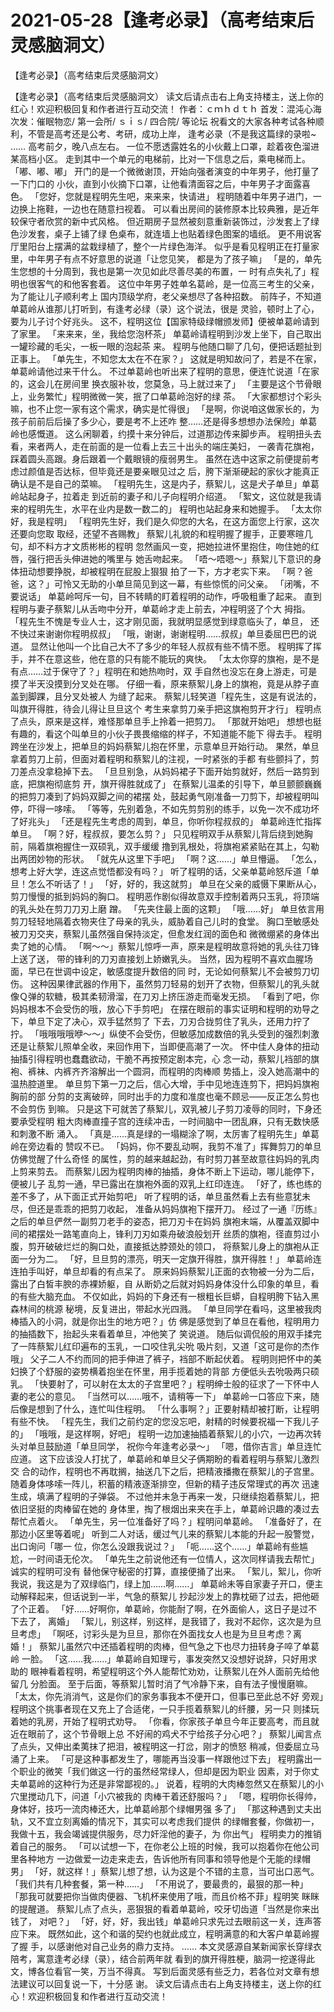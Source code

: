 # 2021-05-28【逢考必录】（高考结束后灵感脑洞文）



【逢考必录】（高考结束后灵感脑洞文）



【逢考必录】（高考结束后灵感脑洞文）
读文后请点击右上角支持楼主，送上你的红心！欢迎积极回复和作者进行互动交流！
作者：ｃｍｈｄｔｈ 首发：混沌心海 次发：催眠物恋/ 第一会所/ ｓｉｓ/ 四合院/ 等论坛
祝看文的大家各种考试各种顺利，不管是高考还是公考、考研，成功上岸， 逢考必录（不是我这篇绿的录啦~
……
高考前夕，晚八点左右。
一位不愿透露姓名的小伙戴上口罩，趁着夜色溜进某高档小区。
走到其中一个单元的电梯前，比对一下信息之后，乘电梯而上。
「嘟、嘟、嘟」
开门的是一个微微谢顶，开始向强者演变的中年男子，他打量了一下门口的 小伙，直到小伙摘下口罩，让他看清面容之后，中年男子才面露喜色。
「您好，您就是程明先生吧，来来来，快请进」
程明随着中年男子进门，一边换上拖鞋，一边也在随意扫视着。
可以看出房间的装修原本比较典雅，是近年较保守者欣赏的新中式风格。
但近期房子显然被刻意重新装饰过，沙发套上了绿色沙发套，桌子上铺了绿 色桌布，就连墙上也贴着绿色图案的墙纸。
更不用说客厅里阳台上摆满的盆栽绿植了，整个一片绿色海洋。
似乎是看见程明正在打量家里，中年男子有点不好意思的说道「让您见笑， 都是为了孩子嘛」
「是的，单先生您想的十分周到，我也是第一次见如此尽善尽美的布置，一 时有点失礼了」程明也很客气的和他客套着。
这位中年男子姓单名葛岭，是一位高三考生的父亲，为了能让儿子顺利考上 国内顶级学府，老父亲想尽了各种招数。
前阵子，不知道单葛岭从谁那儿打听到，有逢考必绿（录）这个说法，很是 灵验，顿时上了心，要为儿子讨个好兆头。
这不，程明这位【国家特级绿帽颁发师】便被单葛岭请到了家里。
「来来来，坐，我给您泡杯茶」
单葛岭请程明到沙发上坐下，自己取出一罐珍藏的毛尖，一板一眼的泡起茶 来。
程明与他随口聊了几句，便把话题扯到正事上。
「单先生，不知您太太在不在家？」
这就是明知故问了，若是不在家，单葛岭请他过来干什么。
不过单葛岭也听出来了程明的意思，便连忙说道「在家的，这会儿在房间里 换衣服补妆，您莫急，马上就过来了」
「主要是这个节骨眼上，业务繁忙」程明微微一笑，抿了口单葛岭泡好的绿 茶。
「大家都想讨个彩头嘛，也不止您一家有这个需求，确实是忙得很」
「是啊，你说咱这做家长的，为孩子前前后后操了多少心，要是考不上还咋 整……还是得多想想办法保险」单葛岭也感慨道。
这么闲聊着，约摸十来分钟后，过道那边传来脚步声。
程明扭头去看，来者两人，走在前面的是一位看上去三十出头的端庄美妇， 一袭青花旗袍，踩着圆头高跟。身后跟着一个戴眼镜的瘦弱男生。
虽然在选中这家之前便提前考虑过颜值是否达标，但毕竟还是要亲眼见过之 后，胯下渐渐硬起的家伙才能真正确认是不是自己的菜嘛。
「程明先生，这是内子，蔡絮儿，这是犬子单旦」单葛岭站起身子，拉着走 到近前的妻子和儿子向程明介绍道。
「絮文，这位就是我请来的程明先生，水平在业内是数一数二的」
程明也站起身来和她握手。
「太太你好，我是程明」
「程明先生好，我们是久仰您的大名，在这方面您上行家，这次还要向您取 取经，还望不吝赐教」
蔡絮儿礼貌的和程明握了握手，正要寒暄几句，却不料方才文质彬彬的程明 忽然画风一变，把她拉进怀里抱住，吻住她的红唇，强行把舌头伸进她的嘴里与 她舌吻起来。
「唔～唔嗯～」蔡絮儿下意识的身体扭动想要挣脱，却被程明在屁股上狠狠 拍了一下，方才老实下来。
「啊？爸爸，这？」可怜又无助的小单旦简见到这一幕，有些惊慌的问父亲。
「闭嘴，不要说话」
单葛岭呵斥一句，目不转睛的盯着程明的动作，呼吸粗重了起来。
直到程明与妻子蔡絮儿从舌吻中分开，单葛岭才走上前去，冲程明竖了个大 拇指。
「程先生不愧是专业人士，这才刚见面，我就明显感觉到绿意临头了，单旦， 还不快过来谢谢你程明叔叔」
「哦，谢谢，谢谢程明……叔叔」单旦委屈巴巴的说道。
显然让他叫一个比自己大不了多少的年轻人叔叔有些不情不愿。
程明挥了挥手，并不在意这些，他在意的只有能不能玩的爽快。
「太太你穿的旗袍，是不是有点……过于保守了？」程明在和她热吻时，双 手自然也没忘在身上游走，可是摸了半天没摸到分叉处在哪。
仔细一看，原来蔡絮儿身上的旗袍，竟是从脖子直盖到脚踝，且分叉处被人 为缝了起来。
蔡絮儿轻笑道「程先生，这是有说法的，叫旗开得胜，待会儿得让旦旦这个 考生来拿剪刀亲手把这旗袍剪开才行」
程明点了点头，原来是这样，难怪那单旦手上拎着一把剪刀。
「那就开始吧」
想想也挺有趣的，看这个叫单旦的小伙子畏畏缩缩的样子，不知道能不能下 得去手。
程明跨坐在沙发上，把单旦的妈妈蔡絮儿抱在怀里，示意单旦开始行动。
果然，单旦拿着剪刀上前，但面对着程明和蔡絮儿的注视，一时紧张的手都 有些颤抖了，剪刀差点没拿稳掉下去。
「旦旦别急，从妈妈裙子下面开始剪就好，然后一路剪到底，把旗袍彻底剪 开，旗开得胜就成了」
在蔡絮儿温柔的引导下，单旦颤颤巍巍的把剪刀凑到了妈妈双脚之间的裙摆 处，鼓起勇气刚准备一刀剪下，却被程明叫停，吓得一哆嗦。
「等等，先别着急，不如先剪剪别的练手，以免一次不成功坏了好兆头」
「还是程先生考虑的周到，单旦，你听你程叔叔的」
单葛岭连忙指挥单旦。
「啊？好，程叔叔，要怎么剪？」
只见程明双手从蔡絮儿背后绕到她胸前，隔着旗袍握住一双硕乳，双手缓缓 撸到乳根处，将旗袍紧紧贴在其上，勾勒出两团妙物的形状。
「就先从这里下手吧」
「啊？这……」单旦懵逼。
「怎么，想考上好大学，连这点觉悟都没有吗？」
听了程明的话，父亲单葛岭怒斥道「单旦！怎么不听话了！」
「好，好的，我这就剪」
单旦在父亲的威慑下果断从心，剪刀慢慢的抵到妈妈的胸口。
程明恶作剧似得故意双手控制着两只玉乳，将顶端的乳头处在剪刀刀刃上磨 蹭。
「先夹住最上面的这颗」
「哦……好」
单旦依言用剪刀轻轻地隔着衣物夹住了母亲的乳头，威胁着自己儿时的食堂。
胸口至敏感处被刀刃交夹，蔡絮儿虽然强自保持淡定，但愈发红润的面色和 微微绷紧的身体出卖了她的心情。
「啊～～」蔡絮儿惊呼一声，原来是程明故意将她的乳头往刀锋上送了送， 带的锋利的刀刃直接划上娇嫩乳头。
当然，因为程明不喜欢血腥场面，早已在世调中设定，敏感度提升数倍的同 时，无论如何蔡絮儿不会被剪刀切伤。
这种因果律武器的作用下，虽然剪刀轻易的划开了衣物，但蔡絮儿的乳头就 像Ｑ弹的软糖，极其柔韧滑溜，在刀刃上挤压游走而毫发无损。
「看到了吧，你妈妈根本不会受伤的哦，放心下手剪吧」
在摆在眼前的事实证明和程明的劝导之下，单旦下定了决心，双手猛然剪了 下去，刀刃合拢剪住了乳头，还用力拧了拧。
「哦哦哦哦咿～～」纵使不会受伤，但敏感加成数倍的乳头受到的强烈刺激 还是让蔡絮儿照单全收，来回作用下，当即便高潮了一次。
怀中佳人身体的扭动抽搐引得程明也蠢蠢欲动，干脆不再按预定剧本完，心 念一动，蔡絮儿裆部的旗袍、裤袜、内裤齐齐溶解出一个圆洞，而程明的肉棒顺 势插上，没入她高潮中的温热腔道里。
单旦剪下第一刀之后，信心大增，手中见地连连剪下，把妈妈旗袍胸前的部 分剪的支离破碎，同时出手的力度和准度也毫不顾忌——反正怎么剪也不会剪伤 到嘛。
只是这下可就苦了蔡絮儿，双乳被儿子剪刀凌辱的同时，下身还要承受程明 粗大肉棒直撞子宫的连续冲击，一时间脑中一团乱麻，只有无数快感和刺激不断 涌入。
「真是……真是绿的一塌糊涂了啊，太厉害了程明先生」单葛岭在旁边看的 赞叹不已。
「妈妈，你不要乱动啊，我剪不准了」挥舞剪刀的单旦仿佛觉醒了什么奇怪 的属性，剪的越来越起劲，有时剪刀甚至故意往妈妈的乳肉上剪来剪去。
而蔡絮儿因为程明肉棒的抽插，身体不断上下运动，哪儿能停下，便被儿子 乱剪一通，早已露出在旗袍外面的双乳上红印连连。
「好了，练也练的差不多了，从下面正式开始剪吧」
听了程明的话，单旦虽然看上去有些意犹未尽，但还是乖乖的把剪刀收起， 准备从妈妈旗袍下摆开刀。
经过了一通『历练』之后的单旦俨然一副剪刀老手的姿态，把刀刃卡在妈妈 旗袍末端，从覆盖双脚中间的裙摆处一路笔直向上，锋利刀刃如乘舟破浪般划开 丝质的旗袍，径直剪过小腹，剪开破破烂烂的胸口处，直接抵达脖颈处的领口， 将蔡絮儿身上的旗袍从正面一分为二。
「好，旦旦剪的漂亮，明天一定旗开得胜，旗开得胜！」
单葛岭连连拍手叫好，单旦却看的有点呆了。
原来妈妈蔡絮儿正面的衣物被一分为二后，露出了白皙丰腴的赤裸娇躯，自 从断奶之后就对妈妈身体没什么印象的单旦，看的有些大脑充血。
不仅如此，妈妈的下身还有一根粗长巨蟒，自程明胯下钻入黑森林间的桃源 秘境，反复进出，带起水光四溅。
「单旦同学在看吗，这里被我肉棒插入的小洞，就是你出生的地方吧？」仿 佛是感觉到了单旦在看他，程明用力的抽插数下，抬起头来看着单旦，冲他笑了 笑说道。
随后似调侃般的用双手揉完了一阵蔡絮儿红印遍布的玉乳，一口咬住乳尖吮 吸片刻，又道「这可是你的杰作哦」
父子二人不约而同的把手伸进了裤子，裆部不断起伏着。
程明则把怀中的美妇换了个舒服的姿势横着抱坐在怀里，用手揽着她的背部 方便低头去吮吸两只硕乳。
「快要射了，可以射在太太的子宫里吧？」程明绅士般的征求了一下怀中人 妻的老公的意见。
「当然可以……哦不，请稍等一下」
单葛岭一口答应下来，随后像是想到了什么，连忙叫住程明。
「什么事啊？」正要射精却被打断，让程明有些不快。
「程先生，我们之前约定的您没忘吧，射精的时候要祝福一下我儿子的」
「哦哦，是这样啊，好吧」
程明一边加速抽插着蔡絮儿的小穴，一边再次转头对单旦鼓励道「单旦同学， 祝你今年逢考必录～」
「嗯，借你吉言」单旦连忙应道。
这下应该没人打扰了，单葛岭和单旦父子俩期盼的看着程明与蔡絮儿激烈交 合的动作，程明也不再耽搁，抽送几下之后，把精液播撒在蔡絮儿的子宫里。
随着身体哆嗦一阵儿，积蓄的精液逐渐排空，但新的精子违反常理式的再次 迅速生成，填满了程明的子弹袋。
不过他并未急于再来一发，只继续抱着蔡絮儿，把依旧坚挺的肉棒留在她的 身体里，掏了根烟出来夹在手上，单葛岭识趣的凑过去帮忙点着火。
「单先生，另一位准备好了吗？」程明问单葛岭。
「准备好了，在那边小区里等着呢」
听到二人对话，缓过气儿来的蔡絮儿本能的升起一股警觉，出口询问「哪一 位，你怎么没跟我说过？」
「呃……这个……」单葛岭有些尴尬，一时间语无伦次。
「单先生之前说他还有一位情人，这次同样请我去帮忙」诚实的程明可没有 替他保守秘密的打算，直接便捅了出来。
「絮儿，絮儿，你听我说，我这是为了双绿临门，绿上加……啊……」
单葛岭未等自家妻子开口，便主动解释起来，但话说到一半，气急的蔡絮儿 抄起沙发上的靠枕砸了过去，把他砸了个正着。
「好……好啊你，单葛岭，你能耐了啊，在外面偷人，这日子是过不下去了， 离婚」
「絮儿，别这样，别这样，是我错了，我对不起你，这次是为旦旦考虑」
「啊呸，讨彩头是为旦旦，那你在外面找女人也是为旦旦考虑？离婚！」
蔡絮儿虽然穴中还插着程明的肉棒，但气急之下也尽力扭转身子啐了单葛岭 一脸。
「这……我……」单葛岭自知理亏，事发突然又没想好说辞，只好用求助的 眼神看着程明，希望程明这个外人能帮忙劝劝，让蔡絮儿在外人面前先给他留几 分脸面。
至于后面，等蔡絮儿暂时消了气冷静下来，自有法子慢慢磨嘛。
「太太，你先消消气，这是你们的家务事我本不便开口，但事已至此总不好 旁观」程明这个挑事者现在又充上了合适佬，一只手揽着蔡絮儿的纤腰，另一只 则揉玩着她的乳房，开始了程明式劝导。
「你看，你家孩子单旦今年正要高考，而且就近在眼前了，这个节骨眼上总 不好闹的鸡犬不宁给孩子分心吧？」
蔡絮儿闻言点了点头，又伸出柔荑抹了把泪，被程明这一打岔，刚才的愤怒 稍减，但委屈立马涌了上来。
「可是这种事都发生了，哪能再当没事一样跟他过下去」
程明露出一个职业的微笑「我们做这一行的虽然经常绿人，但却是因为职业 因素，对于你丈夫单葛岭的这种行为还是非常鄙视的。」
说着，程明的大肉棒忽然又在蔡絮儿的小穴里搅动几下，问道「小穴被我的 肉棒干着还舒服吗？」
「嗯，程明你长得帅，身体好，技巧一流肉棒还大，比单葛岭那个绿帽男强 多了」
「那这种遇到丈夫出轨，又不宜立刻离婚的情况下，其实可以考虑我们提供 的绿帽套餐，你做初一，我做十五，我会竭诚提供服务，尽力奸淫他的妻子，为 你出气」
程明卖力的推销着自己的服务。
「可以试想一下，在你老公上班的时候，我可以抱着你在他公司里各种地方 一边做爱一边走来走去，告诉他所有同事和领导他是个无能的绿帽男」
「好，就这样！」蔡絮儿想了想，认为这是个不错的主意，当可出口恶气。
「我们共有几种套餐，第一种……」
「不用说了，要最贵的，最狠的那一种」
「那我可就要把你当做肉便器、飞机杯来使用了哦，而且价格不菲」程明笑 眯眯的提醒道。
蔡絮儿点了点头，恶狠狠的看着单葛岭，咬牙切齿道「当然是你来出钱了， 对吧？」
「好，好，好，我出钱」单葛岭只求先过去眼前这一关，连声答应下来。
既然如此，这个和谐的契约也就此成立，程明满意的和大客户单葛岭握了握 手，以感谢他对自己业务的鼎力支持。
……
本文灵感源自某新闻家长穿绿衣陪考，寓意逢考必绿（录），结合前两年就 看到的旗开得胜梗，脑洞一挖遂得此文，博各位看官一笑，万当不得真。
写到后面灵感有些乏力，若各位对文章有想法建议可以回复说一下，十分感 谢。 读文后请点击右上角支持楼主，送上你的红心！欢迎积极回复和作者进行互动交流！



